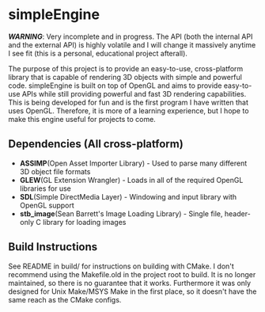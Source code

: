 # simpleEngine
***WARNING***: Very incomplete and in progress. The API (both the internal API and the external API) is highly volatile and I will change it massively anytime I see fit (this is a personal, educational project afterall).

The purpose of this project is to provide an easy-to-use, cross-platform library that is capable of rendering 3D objects with simple and powerful code. simpleEngine is built on top of OpenGL and aims to provide easy-to-use APIs while still providing powerful and fast 3D rendering capabilities. This is being developed for fun and is the first program I have written that uses OpenGL. Therefore, it is more of a learning experience, but I hope to make this engine useful for projects to come.

## Dependencies (All cross-platform)
- **ASSIMP**(Open Asset Importer Library) - Used to parse many different 3D object file formats
- **GLEW**(GL Extension Wrangler) - Loads in all of the required OpenGL libraries for use
- **SDL**(Simple DirectMedia Layer) - Windowing and input library with OpenGL support
- **stb_image**(Sean Barrett's Image Loading Library) - Single file, header-only C library for loading images

## Build Instructions
See README in build/ for instructions on building with CMake. I don't recommend using the Makefile.old in the project root to build. It is no longer maintained, so there is no guarantee that it works. Furthermore it was only designed for Unix Make/MSYS Make in the first place, so it doesn't have the same reach as the CMake configs.